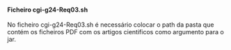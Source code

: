<h4>Ficheiro cgi-g24-Req03.sh</h4>
<p>No ficheiro cgi-g24-Req03.sh é necessário colocar o path da pasta que contém os ficheiros PDF com os artigos cientificos como argumento para o jar.</p>
